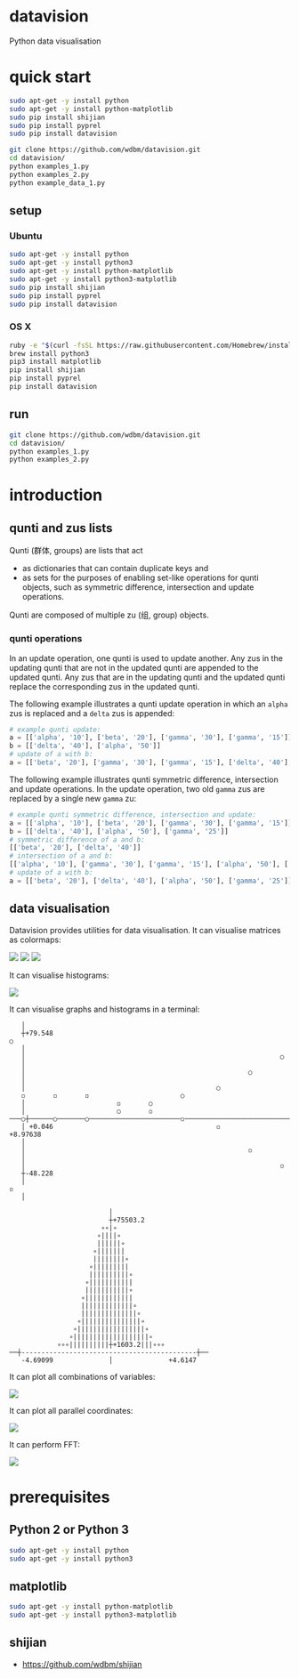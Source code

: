 # datavision

Python data visualisation

# quick start

```Bash
sudo apt-get -y install python
sudo apt-get -y install python-matplotlib
sudo pip install shijian
sudo pip install pyprel
sudo pip install datavision

git clone https://github.com/wdbm/datavision.git
cd datavision/
python examples_1.py
python examples_2.py
python example_data_1.py
```

## setup

### Ubuntu

```Bash
sudo apt-get -y install python
sudo apt-get -y install python3
sudo apt-get -y install python-matplotlib
sudo apt-get -y install python3-matplotlib
sudo pip install shijian
sudo pip install pyprel
sudo pip install datavision
```

### OS X

```Bash   
ruby -e "$(curl -fsSL https://raw.githubusercontent.com/Homebrew/install/master/install)"
brew install python3
pip3 install matplotlib
pip install shijian
pip install pyprel
pip install datavision
```

## run

```Bash
git clone https://github.com/wdbm/datavision.git
cd datavision/
python examples_1.py
python examples_2.py
```

# introduction

## qunti and zus lists

Qunti (群体, groups) are lists that act

- as dictionaries that can contain duplicate keys and
- as sets for the purposes of enabling set-like operations for qunti objects, such as symmetric difference, intersection and update operations.

Qunti are composed of multiple zu (组, group) objects.

### qunti operations

In an update operation, one qunti is used to update another. Any zus in the updating qunti that are not in the updated qunti are appended to the updated qunti. Any zus that are in the updating qunti and the updated qunti replace the corresponding zus in the updated qunti.

The following example illustrates a qunti update operation in which an ```alpha``` zus is replaced and a ```delta``` zus is appended:

```Python
# example qunti update:
a = [['alpha', '10'], ['beta', '20'], ['gamma', '30'], ['gamma', '15']]
b = [['delta', '40'], ['alpha', '50']]
# update of a with b:
a = [['beta', '20'], ['gamma', '30'], ['gamma', '15'], ['delta', '40'], ['alpha', '50']]
```

The following example illustrates qunti symmetric difference, intersection and update operations. In the update operation, two old ```gamma``` zus are replaced by a single new ```gamma``` zu:

```Python
# example qunti symmetric difference, intersection and update:
a = [['alpha', '10'], ['beta', '20'], ['gamma', '30'], ['gamma', '15']]
b = [['delta', '40'], ['alpha', '50'], ['gamma', '25']]
# symmetric difference of a and b:
[['beta', '20'], ['delta', '40']]
# intersection of a and b:
[['alpha', '10'], ['gamma', '30'], ['gamma', '15'], ['alpha', '50'], ['gamma', '25']]
# update of a with b:
a = [['beta', '20'], ['delta', '40'], ['alpha', '50'], ['gamma', '25']]
```

## data visualisation

Datavision provides utilities for data visualisation. It can visualise matrices as colormaps:

![](images/image_1.png)
![](images/image_2.png)
![](images/image_3.png)

It can visualise histograms:

![](images/histogram_comparison_1.png)

It can visualise graphs and histograms in a terminal:

```
   │                                                                            
   ┼+79.548                                                                 ○   
   │                                                                            
   │                                                                ○           
   │                                                                            
   │                                                        ○                   
   │                                                                            
   │                                                ○                           
   ◽       ◽       ◽                       ○                                    
   │                       ◽       ○                                            
   │                       ○       ◽                                            
───○┼──────○───────○───────────────────────◽────────────────────────────────┼───
   │ +0.046                                         ◽               +8.97638    
   │                                                                            
   │                                                        ◽                   
   │                                                                            
   │                                                                ◽           
   ┼-48.228                                                                     
   │                                                                        ◽   
   │                                                                            
```

```
                         │                        
                         ┼+75503.2                
                       ∘∘|∘                       
                      ∘||||∘                      
                      ||||||∘                     
                     ∘|||||||                     
                     ||||||||∘                    
                    ∘|||||||||                    
                    ||||||||||∘                   
                   ∘|||||||||||                   
                   |||||||||||∘                   
                  ∘||||||||||||                   
                  |||||||||||||∘                  
                  ||||||||||||||∘                 
                 ∘|||||||||||||||∘                
                ∘|||||||||||||||||∘               
               ∘|||||||||||||||||||∘              
            ∘∘∘||||||||||┼+1603.2|||∘∘∘           
──┼--------------------------------------------┼──
   -4.69099              │              +4.6147   
```

It can plot all combinations of variables:

![](images/variable_correlations_1.png)

It can plot all parallel coordinates:

![](images/parallel_coordinates_1.png)

It can perform FFT:

![](images/FFT.png)

# prerequisites

## Python 2 or Python 3

```Bash
sudo apt-get -y install python
sudo apt-get -y install python3
```

## matplotlib

```Bash
sudo apt-get -y install python-matplotlib
sudo apt-get -y install python3-matplotlib
```

## shijian

- <https://github.com/wdbm/shijian>
